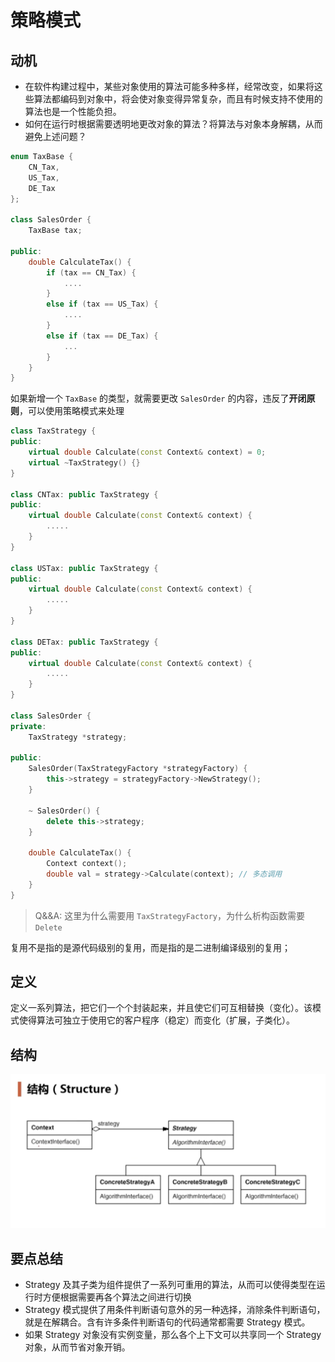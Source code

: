# 策略模式

## 动机

+ 在软件构建过程中，某些对象使用的算法可能多种多样，经常改变，如果将这些算法都编码到对象中，将会使对象变得异常复杂，而且有时候支持不使用的算法也是一个性能负担。
+ 如何在运行时根据需要透明地更改对象的算法？将算法与对象本身解耦，从而避免上述问题？ 

```C++
enum TaxBase {
    CN_Tax,
    US_Tax,
    DE_Tax
};

class SalesOrder {
    TaxBase tax;

public:
    double CalculateTax() {
        if (tax == CN_Tax) {
            ....
        }
        else if (tax == US_Tax) {
            ....
        } 
        else if (tax == DE_Tax) {
            ...
        }
    }
}

```
如果新增一个 `TaxBase` 的类型，就需要更改 `SalesOrder` 的内容，违反了**开闭原则**，可以使用策略模式来处理

```c++
class TaxStrategy {
public:
    virtual double Calculate(const Context& context) = 0;
    virtual ~TaxStrategy() {}
}

class CNTax: public TaxStrategy {
public:
    virtual double Calculate(const Context& context) {
        .....
    }
}

class USTax: public TaxStrategy {
public:
    virtual double Calculate(const Context& context) {
        .....
    }
}

class DETax: public TaxStrategy {
public:
    virtual double Calculate(const Context& context) {
        .....
    }
}

class SalesOrder {
private:
    TaxStrategy *strategy;

public:
    SalesOrder(TaxStrategyFactory *strategyFactory) {
        this->strategy = strategyFactory->NewStrategy();
    }

    ~ SalesOrder() {
        delete this->strategy;
    }

    double CalculateTax() {
        Context context();
        double val = strategy->Calculate(context); // 多态调用
    }
}

```
> Q&&A: 这里为什么需要用 `TaxStrategyFactory`，为什么析构函数需要 `Delete`

复用不是指的是源代码级别的复用，而是指的是二进制编译级别的复用；

## 定义
定义一系列算法，把它们一个个封装起来，并且使它们可互相替换（变化）。该模式使得算法可独立于使用它的客户程序（稳定）而变化（扩展，子类化）。

## 结构

![](./Strategy.png)

## 要点总结

+ Strategy 及其子类为组件提供了一系列可重用的算法，从而可以使得类型在运行时方便根据需要再各个算法之间进行切换
+ Strategy 模式提供了用条件判断语句意外的另一种选择，消除条件判断语句，就是在解耦合。含有许多条件判断语句的代码通常都需要 Strategy 模式。
+ 如果 Strategy 对象没有实例变量，那么各个上下文可以共享同一个 Strategy 对象，从而节省对象开销。